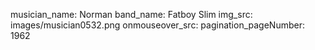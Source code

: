 musician_name: Norman
band_name: Fatboy Slim
img_src: images/musician0532.png
onmouseover_src: 
pagination_pageNumber: 1962